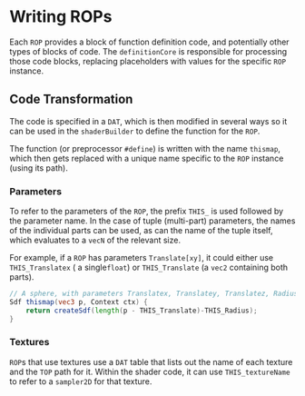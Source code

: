 # Writing ROPs

Each `ROP` provides a block of function definition code, and potentially other types of blocks of code. The `definitionCore` is responsible for processing those code blocks, replacing placeholders with values for the specific `ROP` instance.

## Code Transformation

The code is specified in a `DAT`, which is then modified in several ways so it can be used in the `shaderBuilder` to define the function for the `ROP`.

The function (or preprocessor `#define`) is written with the name `thismap`, which then gets replaced with a unique name specific to the `ROP` instance (using its path).

### Parameters

To refer to the parameters of the `ROP`, the prefix `THIS_` is used followed by the parameter name. In the case of tuple (multi-part) parameters, the names of the individual parts can be used, as can the name of the tuple itself, which evaluates to a `vecN` of the relevant size.

For example, if a `ROP` has parameters `Translate[xy]`, it could either use `THIS_Translatex` ( a single`float`) or `THIS_Translate` (a `vec2` containing both parts).

```glsl
// A sphere, with parameters Translatex, Translatey, Translatez, Radius
Sdf thismap(vec3 p, Context ctx) {
	return createSdf(length(p - THIS_Translate)-THIS_Radius);
}
```

### Textures

`ROP`s that use textures use a `DAT` table that lists out the name of each texture and the `TOP` path for it. Within the shader code, it can use `THIS_textureName` to refer to a `sampler2D` for that texture.
